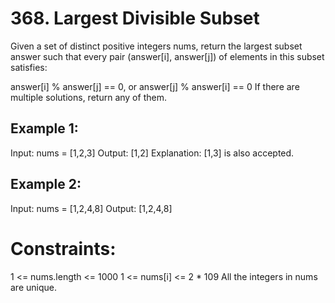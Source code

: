 # 368. Largest Divisible Subset

Given a set of distinct positive integers nums, return the largest subset answer such that every pair (answer[i], answer[j]) of elements in this subset satisfies:

answer[i] % answer[j] == 0, or
answer[j] % answer[i] == 0
If there are multiple solutions, return any of them.

## Example 1:

Input: nums = [1,2,3]
Output: [1,2]
Explanation: [1,3] is also accepted.

## Example 2:

Input: nums = [1,2,4,8]
Output: [1,2,4,8]

# Constraints:

1 <= nums.length <= 1000
1 <= nums[i] <= 2 \* 109
All the integers in nums are unique.
